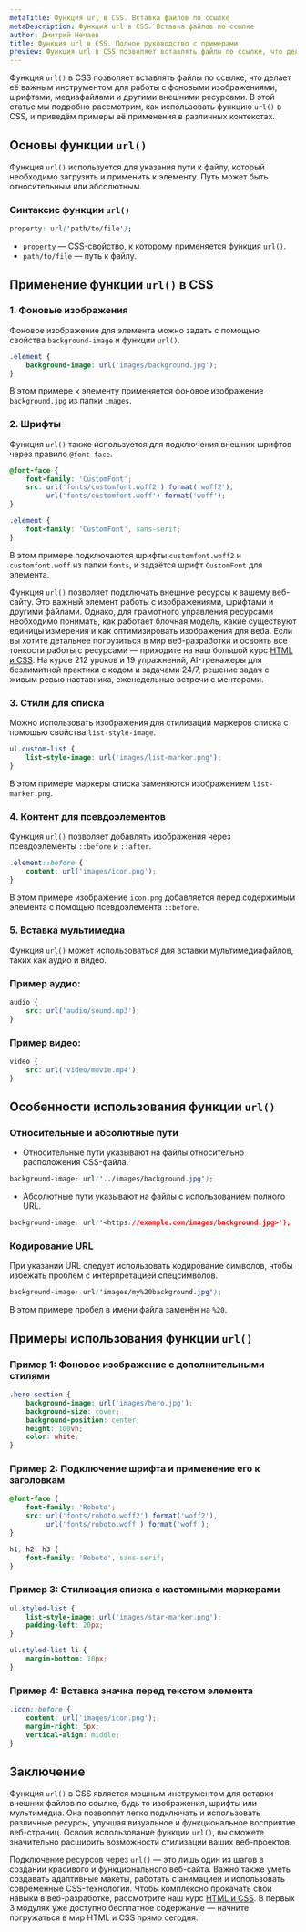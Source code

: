 ```yaml
---
metaTitle: Функция url в CSS. Вставка файлов по ссылке
metaDescription: Функция url в CSS. Вставка файлов по ссылке
author: Дмитрий Нечаев
title: Функция url в CSS. Полное руководство с примерами
preview: Функция url в CSS позволяет вставлять файлы по ссылке, что делает её важным инструментом для работы с фоновыми изображениями, шрифтами, медиафайлами и другими внешними ресурсами.
---
```


Функция `url()` в CSS позволяет вставлять файлы по ссылке, что делает её важным инструментом для работы с фоновыми изображениями, шрифтами, медиафайлами и другими внешними ресурсами. В этой статье мы подробно рассмотрим, как использовать функцию `url()` в CSS, и приведём примеры её применения в различных контекстах.

## Основы функции `url()`

Функция `url()` используется для указания пути к файлу, который необходимо загрузить и применить к элементу. Путь может быть относительным или абсолютным.

### Синтаксис функции `url()`

```css
property: url('path/to/file');

```

- `property` — CSS-свойство, к которому применяется функция `url()`.
- `path/to/file` — путь к файлу.

## Применение функции `url()` в CSS

### 1. Фоновые изображения

Фоновое изображение для элемента можно задать с помощью свойства `background-image` и функции `url()`.

```css
.element {
    background-image: url('images/background.jpg');
}

```

В этом примере к элементу применяется фоновое изображение `background.jpg` из папки `images`.

### 2. Шрифты

Функция `url()` также используется для подключения внешних шрифтов через правило `@font-face`.

```css
@font-face {
    font-family: 'CustomFont';
    src: url('fonts/customfont.woff2') format('woff2'),
         url('fonts/customfont.woff') format('woff');
}

.element {
    font-family: 'CustomFont', sans-serif;
}

```

В этом примере подключаются шрифты `customfont.woff2` и `customfont.woff` из папки `fonts`, и задаётся шрифт `CustomFont` для элемента.

Функция `url()` позволяет подключать внешние ресурсы к вашему веб-сайту. Это важный элемент работы с изображениями, шрифтами и другими файлами. Однако, для грамотного управления ресурсами необходимо понимать, как работает блочная модель, какие существуют единицы измерения и как оптимизировать изображения для веба. Если вы хотите детальнее погрузиться в мир веб-разработки и освоить все тонкости работы с ресурсами — приходите на наш большой курс [HTML и CSS](https://purpleschool.ru/course/html-css?utm_source=knowledgebase&utm_medium=text&utm_campaign=funktsiia-url-v-css-polnoe-rukovodstvo-s-primerami). На курсе 212 уроков и 19 упражнений, AI-тренажеры для безлимитной практики с кодом и задачами 24/7, решение задач с живым ревью наставника, еженедельные встречи с менторами.

### 3. Стили для списка

Можно использовать изображения для стилизации маркеров списка с помощью свойства `list-style-image`.

```css
ul.custom-list {
    list-style-image: url('images/list-marker.png');
}

```

В этом примере маркеры списка заменяются изображением `list-marker.png`.

### 4. Контент для псевдоэлементов

Функция `url()` позволяет добавлять изображения через псевдоэлементы `::before` и `::after`.

```css
.element::before {
    content: url('images/icon.png');
}

```

В этом примере изображение `icon.png` добавляется перед содержимым элемента с помощью псевдоэлемента `::before`.

### 5. Вставка мультимедиа

Функция `url()` может использоваться для вставки мультимедиафайлов, таких как аудио и видео.

### Пример аудио:

```css
audio {
    src: url('audio/sound.mp3');
}

```

### Пример видео:

```css
video {
    src: url('video/movie.mp4');
}

```

## Особенности использования функции `url()`

### Относительные и абсолютные пути

- Относительные пути указывают на файлы относительно расположения CSS-файла.

```css
background-image: url('../images/background.jpg');

```

- Абсолютные пути указывают на файлы с использованием полного URL.

```css
background-image: url('<https://example.com/images/background.jpg>');

```

### Кодирование URL

При указании URL следует использовать кодирование символов, чтобы избежать проблем с интерпретацией спецсимволов.

```css
background-image: url('images/my%20background.jpg');

```

В этом примере пробел в имени файла заменён на `%20`.

## Примеры использования функции `url()`

### Пример 1: Фоновое изображение с дополнительными стилями

```css
.hero-section {
    background-image: url('images/hero.jpg');
    background-size: cover;
    background-position: center;
    height: 100vh;
    color: white;
}

```

### Пример 2: Подключение шрифта и применение его к заголовкам

```css
@font-face {
    font-family: 'Roboto';
    src: url('fonts/roboto.woff2') format('woff2'),
         url('fonts/roboto.woff') format('woff');
}

h1, h2, h3 {
    font-family: 'Roboto', sans-serif;
}

```

### Пример 3: Стилизация списка с кастомными маркерами

```css
ul.styled-list {
    list-style-image: url('images/star-marker.png');
    padding-left: 20px;
}

ul.styled-list li {
    margin-bottom: 10px;
}

```

### Пример 4: Вставка значка перед текстом элемента

```css
.icon::before {
    content: url('images/icon.png');
    margin-right: 5px;
    vertical-align: middle;
}

```

## Заключение

Функция `url()` в CSS является мощным инструментом для вставки внешних файлов по ссылке, будь то изображения, шрифты или мультимедиа. Она позволяет легко подключать и использовать различные ресурсы, улучшая визуальное и функциональное восприятие веб-страниц. Освоив использование функции `url()`, вы сможете значительно расширить возможности стилизации ваших веб-проектов.

Подключение ресурсов через `url()` — это лишь один из шагов в создании красивого и функционального веб-сайта. Важно также уметь создавать адаптивные макеты, работать с анимацией и использовать современные CSS-технологии. Чтобы комплексно прокачать свои навыки в веб-разработке, рассмотрите наш курс [HTML и CSS](https://purpleschool.ru/course/html-css?utm_source=knowledgebase&utm_medium=text&utm_campaign=funktsiia-url-v-css-polnoe-rukovodstvo-s-primerami). В первых 3 модулях уже доступно бесплатное содержание — начните погружаться в мир HTML и CSS прямо сегодня.

